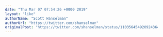 ```yaml
---
date: "Thu Mar 07 07:54:26 +0000 2019"
layout: "like"
authorName: "Scott Hanselman"
authorUrl: "https://twitter.com/shanselman"
originalPost: "https://twitter.com/shanselman/status/1103564549209243649"
---
```

